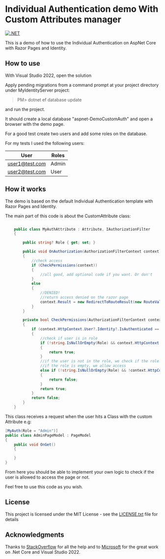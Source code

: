 
# Individual Authentication demo With Custom Attributes manager

[![.NET](https://github.com/RobertoBorges/DemoCustomAuth/actions/workflows/dotnet.yml/badge.svg)](https://github.com/RobertoBorges/DemoCustomAuth/actions/workflows/dotnet.yml)

This is a demo of how to use the Individual Authentication on AspNet Core with Razor Pages and Identity.

## How to use

With Visual Studio 2022, open the solution

Apply pending migrations from a command prompt at your project directory under MyIdentityServer project:

> PM> dotnet ef database update

and run the project.

It should create a local database "aspnet-DemoCustomAuth" and open a browser with the demo page.

For a good test create two users and add some roles on the database.

For my tests I used the following users:

| User | Roles |
| ---- | ----- |
user1@test.com | Admin
user2@test.com | User

## How it works

The demo is based on the default Individual Authentication template with Razor Pages and Identity.

The main part of this code is about the CustomAttribute class:

```csharp

    public class MyAuthAttribute : Attribute, IAuthorizationFilter
    {

        public string? Role { get; set; }

        public void OnAuthorization(AuthorizationFilterContext context)
        {
            //check access 
            if (CheckPermissions(context))
            {
                //all good, add optional code if you want. Or don't
            }
            else
            {
                //DENIED!
                //return access denied on the razor page
                context.Result = new RedirectToRouteResult(new RouteValueDictionary(new { area = "Identity", page = "/Account/AccessDenied" }));
            }
        }

        private bool CheckPermissions(AuthorizationFilterContext context)
        {
            if (context.HttpContext.User?.Identity?.IsAuthenticated == true)
            {
                //check if user is in role
                if (!string.IsNullOrEmpty(Role) && context.HttpContext.User.IsInRole(Role))
                {
                    return true;
                }
                //if the user is not in the role, we check if the role is empty
                //if the role is empty, we allow access
                else if (!string.IsNullOrEmpty(Role) && !context.HttpContext.User.IsInRole(Role))
                {
                    return false;
                }
                return true;
            }
            return false;
        }
    }
```

This class receives a request when the user hits a Class with the custom Attribute e.g:

```csharp
[MyAuth(Role = "Admin")]
public class AdminPageModel : PageModel
{
    public void OnGet()
    {

    }
}
```

From here you should be able to implement your own logic to check if the user is allowed to access the page or not.

Feel free to use this code as you wish.

## License

This project is licensed under the MIT License - see the [LICENSE.txt](LICENSE.txt) file for details

## Acknowledgments

Thanks to [StackOverflow](https://stackoverflow.com/) for all the help and to [Microsoft](https://www.microsoft.com/) for the great work on .Net Core and Visual Studio 2022.
